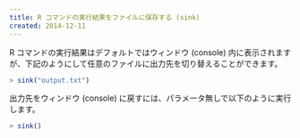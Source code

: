 ```yaml
---
title: R コマンドの実行結果をファイルに保存する (sink)
created: 2014-12-11
---
```


R コマンドの実行結果はデフォルトではウィンドウ (console) 内に表示されますが、下記のようにして任意のファイルに出力先を切り替えることができます。

```r
> sink("output.txt")
```

出力先をウィンドウ (console) に戻すには、パラメータ無しで以下のように実行します。

```r
> sink()
```

